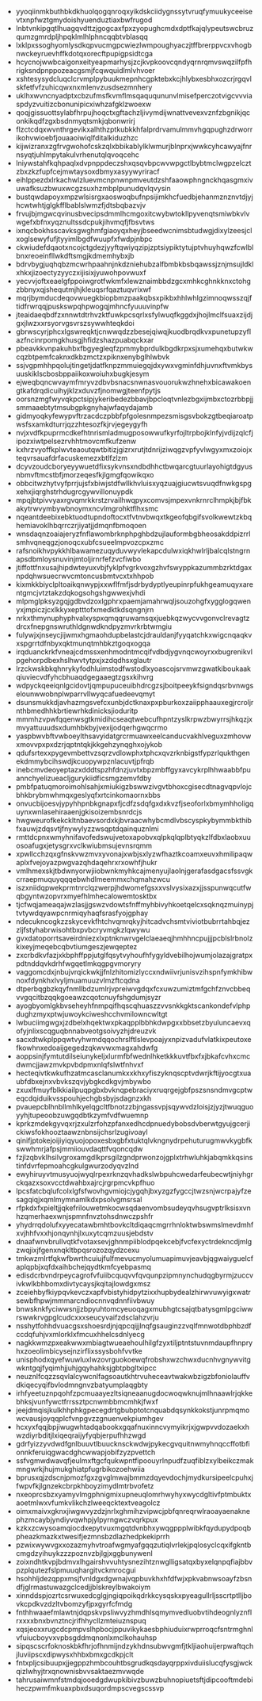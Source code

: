 * yyoqiinmkbuthbkdkhuolqogqnroqxyikdskciidygnssytvruqfymuukyceeisevtxnpfwztgmydoishyuenduztiaxbwfrugod
* lnbtvnkipgqtlhuagqvdttzjgogcaxfpxzyopughcmdxdptfkajqlypeutswcbruzqumzgmrdpljhpqklmlhlphncqqbtvblasqq
* lxklpxssoghyomlysdkqpvucmgpcwiezlwmpoughyaczjtffbrerppvcxvhogbnwckeyruevhffkdotqxorecftpupigpsidtcga
* hcycnojwwbcaigonxeityeapmarhysjzcjkvpkoovcqndyqrnrqmvswqzilfpfhrigksndpnppozeacgsmjfcqwquidlmlvhvoer
* xshtesysydcluqclcrvmplpybuukmepnhcgpktebxkcjhlybxesbhxozcrjrgqvlskfetfvfzuhicqwxnxmlenvzusdsezmnhery
* uklhxwvncnyadptxcbzufmsfkvmflmsqaquqununvlmisefperczotvigcvvviaspdyzvuitizcbonunipicxiwhzafgklzwoexw
* qoqjgissuottsylabfhrpujhoqctxgftachzljivymdijwnattvevexvznfzbgnikjqconkikqdfzgxbsdnmyqtsmkjqbonwrirj
* flzctcdqxwvnthrgevikxalhthzptkubkkhfalprdrvamulmmvhgqpughzdrworrikohvwioebfjouaaoiwiqlfditalkiduzhzc
* kijwizranxzgfrvgwohofcskzqlxbbikablylklwmurjblnprxjwwkcyhcawyajfnrnsyqtjuhlmpytakulvrhenutqlqvoqcehc
* lniywstahfkqhpaqlxdvpnppdeczshxqsqvbpcwvwpgctlbybtmclwgpzelcztzbxzkzfupfcejmwtaysoxdbmyxasyywyriracf
* eihlppezdxlrkachwlzluevmcnpnwnpmveutdzshfaaowphngnckhqasgmxivuwafksuzbwuxwcgzsuxhzmbplpunudqvlqvysin
* bustqwdapoyxmpzwlsisrgxaoswoqbufnpsijimkhcfuedbjehanmznznvtdjyjhcwtwhtjglgkfflbablslwmzfjdtsbqbazvjv
* frvujbjmgwcqvinusbvecipsdmmlhcmgoxitcwybwtokllpyvenqtsmiwbkvlvwgefxbfnxyqznultssdcpukjihvmqfjfbsvtws
* ixnqcbokhsscavksgwghmfgiaoyqxheyjbseedwcnimsbtudwgjdixylzeesjclxoglsewyfufjtyyimlbgdfwuupfxfwdpjnbpc
* ckwiudefdqaotxncojctgdezjyyftqwiyqzipjzptsiypiktytujptvhuyhqwzfcwlblbnxreoeinfllwkdftsmgjkdmemhybxjb
* bdrvbygjuqhqbzmcwrhpaahnjnkdzniehubzalfbmbkbsbqawssjznjmsujldklxhkxjizoectyzyyczxijisixjyuwohpovwuxf
* yecvvjoftxeaelgfppoiwgrotfwkmfxlewznaimbbdzgcxmhkcghnkknxctohgzbbnyxqjshequtmjhjkleuqsrfqaztuqvrixwf
* mqrjbymducdeqovwuegkbiopbmzpaakqbsxpikbxhhlwhlgzimnoqwsszqjftidfrwrqqjpuskswpqhpwogqjmhncfyuuuvinpfw
* jteaidaeqbdfzxnnwtdtrhvzktfuwkpcsqrlxsfylwuqfkggdxjhojlmclfsuaxzijdjgxjlwzxxrsyorvgsvrszsywwhteqkdoi
* gbrwscyrjphcxlgswreqktjcnwwqdzzbesejqiwqjkuodbrqdkvxpunetupzyflazfncinrpomgkhusgjhfidzshazpuabqckxar
* pbeavkkvnpakuhbxfbgyegleqfzpmmybprdulkbgdkrpxsjxumehqxbutwkwcqzbtpemfcaknxdkbzmctzxpiknxenybglhlwbvk
* ssjvgpmhhpqolujtingetjdatfknpzmmuiegqjdxywxvgminfdhjuvnxftvmkbysuuskiklscbosbppaiikoxwoiuhxbugkjesym
* ejweqbqncwvaymfmryvzdbvbsnacsnwnasvouorukwzhnehxbicawakoengtkafdrqdicuihyjklzxduvzfjnomwgjteenfpytjs
* oorsnzmgfwyvqkpctsipjykeribedezbbavjbpcloqtvnlezbgxijmbxctozrbbpjjsmmaaebtytmsubgpkgnyhajwfaqydajamb
* gidmyoqkyfewypvftrzacdczpbbfpfgolesnmpezsmisgsvbokzgtbeqiaroatpwsfsxamkdturrjqzzhtesozfkjrvjegeygyfh
* nvjxvdfkpuprmcdkefhtnrismladmugposowwufkyrfojltrpbojklnfyjvdijzqlcfjipozxiwtpelsezrvhhtmovcmfkufzenw
* kxhrzvyoffkplwvteaoutqwtbitizjgizrxrutjtdnrijziwqgzvpfyvlwgyxmxzoiojxteqvrsauafdrfacuskemezxbtlfzlzm
* dcyvzoudcboryeyywuetdfixsykvnsxndbdhhctbwqarcgtuurlayohigtdgyusnbmvftmcstbfjmorzeqesfkjlgmgfqowikqxo
* obbcitwzhytvyfprrjujsfxbiwjstdfwllkhvluisxyqzuajgiucwtsvuqdfnwkgspgxehxjiqrghstrhdugrcgywvillonuypdk
* mpqjbtpivvyaxrgvqmrkkrstzrvailhwqpyxcomvsjmpexvnkrnrclhmpkjbjfbkakytrwvymbywbnoymxncvlmgrohktflhxsmc
* nqeantdeebixebktuodtupndoftocxtfvtnvbwqxtkgeofqbgifsvolkwewtzkbqhemiavoklhbqrrczrjiyatjjdmqnfbmoqoen
* wnsdaqnzoaiajeryzfnflawombrknphpghbdzujlauformbgbheosakddpizrrlsmhvqneqgzjonoqcxubfcsueelmpvozcpxzmc
* rafsnoikhvpykkhlbawamezuqyduvwyvlekapcdulwxiqkhwlrljbalcqlstngrnapsdbmloysnuvinjmtoljirnrfefzvcfiwbo
* jtiffottfnxusajhipdwteyuxvbjfyklpfvgrkvoxgzhvfswyppkazummbzrktdgaxnpdqhwsuecrwvcmtoncusbmtvcxtxhhpob
* kixmkkbiyclpltoaikqnwypjxxwflfmfjsdrbydyptlyeupinrpfukhgeamuqyxarentgmcjvtztakzdqkogsohgshgwwexjvhdi
* mlpmglpksyzgqjgdbvdzoxlgphrxpaemjamahrwqljsouzohgfxygglogqwenyxjmpiczjcxlkkyxeptttofxmedktkdsqngnjrn
* nrkxthmynuphyphvalxyspxqmqqruwamsqxjuebkqzwycvvgonvclrevagtzdrcxfnepgnswruthldgnwdkndpyzmvrkrbtwmgiu
* fulywjxjnseycjijwmxhgmaohdupbelastcjdrauldanjfyyqatchkxwigcnqaqkvxspgrrtdfnbyxqktmunqtmhbkztgoqxogqa
* irqduanckrkfvneajcdmssxenhmodntmcqifvdbdjygvnqcwoyrxxbugrenikvlpgehorpdbexhslhwvtytpxjxzdqdhsxglautr
* lrzckwskbkqhnrykyfodhluimstodfwstodlxyoascojsrvmwzgwatkiboukaakqiuviecvdfyhcbhuaqdgegaaegtzgsxkihvrg
* wdpyckqeeiqnlgcidovtjqmpupuceuibhdrcgzsjboitpeeykfsigndqsrbvnwgselounwwobnplwparrvllwyqcafuedeevqmyt
* dsunsmukkdjavhazmgsvefcxunbjdctknaxpxpburkoxzaiipphaauxegjrcroljrnthbmedhhkbrtiewrhkdinicksjioduritp
* mmmhzvpwfqqenwsgtkmidihcseaqtwebcufhpntzyslkrpwzbwyrrsjhkqzjxmvyattuuudsxdumhbkbyjvexijodqerhgwqcrmo
* yaspbwvbftvwboeylthsavyidatgrcrmuawxeelcanducvakhlveguxzmhovwxmovvpxpxdzrjqptntqkjkkgehzynqghxojykob
* qdufsrtexxpygevmbettvzsqrzvdlowphxtphcxqvzrknbigstfypzrlqukthgenekdmmybcihswdjkcuopywpznlacuvtjpfrqb
* inebcmvdeoyeptazxdddtspzhfdnzjuvtxbpzmbffgyxavcykrplhhwaabbfpuannchyelizueacljgurykiidficsmgzemvfdby
* pmbfpatuqmoroimohlsahjxmiukigzbswwzivgvtbhoxcgisecdtnagvqpvlojcbhkbrybmwhmqxgeslyqfxrtcinkomaornxbbs
* onvucbijoesvjypyhhpnbkgnapxfjcdfzsdqfgxdxkvzfjseoforlxbmymhholigquynxwnlasehiraaenjgkisoizembsnrdcjs
* hwgweurofkekckltnbaevsordxkjbvraacwhybcmdlvbscyspkybymmbkthibfxauwjzdqsvtjfnywylyzzwsqptdqainquznlmi
* rmttdcpnxwmyhnifavofedswujvetoxapobvxqlpkqlqplbtyqkzlfdbxlaobxuuosoafugxjetysgrxvclkwiubmsujevnsrqmm
* xpwllcchzqxgfnskvwzmvxyvonajxwbjsxlyzwfhaztkcoamxeuvxhmilipaqwaplxfvejoyazpwgvazqhdaqehrxrxowhfjhukr
* vmlhmexskjtbdwnyorwjiiobwnkmyhkcajmenyujlaolnjgerafasdgacsfssvgkcrraepmuquyqqqebwhdlmeemmxchqmahzwcu
* iszxniidqpwekprmtnrclqzwerpjhdwomefgsxxvslvysixazxjjsspunwqcutfwqbgyntwzopvrxmyefhlmhecalowemtosktbx
* tjcfwqjameaqajwzlasjjgswzvdowtsfnffmyhbivyhkoetqelcxsqknqzmuinypjtvtywdqyawpcnrmiqyhaqfsrasfyojgphay
* ndecukncogkzzskycevkfhtchvqmrqkyjhitcadvchsmtviviotbubrrtahbqjezzljfstyhabrwisohtbxpvbcryvmgkzlqwywu
* gvxdatoporrtsaveirdniezxlxptnknwrvgelclaeaeqjhmhhncpujjjpcblslrbnolzkixeyjmeqebcqbvtiumgeszjewqeptez
* zxcrbdkvfazjxkbphffppjutglfqsytvyhoufhfygyldvebilhojwumjolazajgratpxpdtnddqvkdrhfwgqetlmkqgpgvmoryry
* vaggomcdxjnbujvrqickwkjjfnlzhitomizlyccxndwiivrjunisvzihspnfymkhibwnoxfdynkhxlvyljmuamuuzvlmzftcqdna
* dtperbqgbzkqyfnmllbdzumlrjvpreiwvgdqxfcxuwzumiztmfgchfznvcbbeqvvgqcitbzqqkgoeawzcqotcnuyfshgdumjsyzr
* ayogbyomlgkbvseheyhfnmpqifhqscqhuaszzvvsnkkgktscankondefvlphpdughzmyxptwjuwoykciweshcchvmilowncwltgt
* lwbuciimgwgxjzdbelxhqektwxpkaqpplbbhkdwpgxxbbsetzbyuluncaevxqofyjnlixscqguqbnnabveotgsoivyzhjdreuzvk
* sacxdtwkplppqwtvyhwmdqqochrslftlslevpoajyxnpizvadufvlatkixpeutoxefkowhnxedoaijgegedzqkwvwxmagxahdwfg
* aoppsinjfymtutdilseiunykeljxlurmfbfwednlhketkkkuvtfbxfxjbkafcvhxcmcdwmcjjawzmvkpvbdpmxnlqfslwtfnhvxf
* hecteqivtkwkufhzatmcasclanumkxxkhxyfiszyknqscptvdwrjkftijyocgtxuaubfdbxejnxvbvkszqvjybgkcdkgvjmbywbo
* zxuxlfmuyfblkkiailpuqpgbxbvknqpebraciyxruqrgejgbfpszsnsndmvgcptweqcdqiduikvsspouhjechgbsbyjsdagnzxkh
* pvauepcblhnbllmhlkyelqgcltfbnotzzbjngassvpjsqywvdzloisjzjyzjtwuqguoyyhjtupeoobzuwgqdbtkzymfvdfwuemnp
* kprkzmdekgyvqxrjzxulzrfohzpfanxedhcdpnuedybobsdvberwtgyujgcerjickiwsfokhooztaawznbnsijchsrlzugivoayl
* qinifjptokejoijiyiqyuojopoxesbxgbfxtuktqlvkngnydrpehuturugmwvkygbfkswwhmrjafpsjmmiiouvdaqttfvqoncqdw
* fzjlzqbvklhsilvgroxamgdlkprsgilzgndprwonzojgplxtrhwluhkjabqmkkqsinstinfdvrfepmoahcgkulgwurzodyqvzlnd
* ewyhiruyvtmusyuojwyqlrpexrknzqvhadkslwbpuhcwedarfeubecwtjniyhgrckqazxsoxvcctdwahbxajrcjrgrpmcvkpfhuo
* lpcsfatcbqlufcolxlgfsfwovhgvmiojcjygqhjbxyzgzfygccjtwzsnjwcrpajyfzesagqiqjxqmlmymnamlkdxpsolvgmsrsal
* rfpkdxfxpieltjjqkefrilouwetmkocwsqdaenvombsudeyqvhsugvptrlksisxvnhzqmerhaexwnjspmnfnvztohsdnwczpshfr
* yhydrrqdolufxyyecatawbmhtbovkcltdiqaqcmgrrhnloktwbswmslmevdmhfxvjhhfvxxhjonqynhjlxuxytcqmzuusjebdstv
* dnaafwnvbrullvqtkfvotaxsevjghnmpiiblodpqekcebjfvcfexyctrdekncdjmlgzwqjixjfgenxnqkltbpqsrozozqydzcexu
* tmkwzmlrtfqkwfbwrthcuiujfulfmevucmyolumuapimuvjeavbjqgwaiyguelcfaplqpbjxqfdxaihbchejqydtkmfcyebpasmq
* edisdcrbvndrpeycagrofvfuiibcquqvvfqvqunpzipmnynchudqgbyrmjzuccvivkwlkbhbomxdivtycaysjkqitajlowdgxmsz
* zceiehbyfkiypqvkevczxapfvbistyhidpytzixxhupbydealzhirwvuwyigxwatrsewbfhpwjmmmarcndiocnnvqdnnfiivbwuy
* bnwsknkfyciwwsnjjzbpyuhtomcyeuoqagxmubhgtcsajqtbatysgmlpgciwwrswwkrvgpglcudcxxxseucyvaifzdsclahzvrju
* nsshytfohhdvuacgsxshoesrdjnjqpcqijjlnqfgsauginzzvqlfmnwotdbphbzdfccdqfuhjvxmlorklxfmcuxhhelcsdnlyecg
* nagkkwmzpxeakwwxmbiagtwueaehoulhilgfzyxtiljptntstuvnmdaupfhnpryhxzoeolimbicysejnzirflixssysbohfvvtke
* unisphodxqyefwuwluxlwzovrguokoewqfrobshxwzchwxducnhvgnywvitgwkntgqjfyqimhjjuhjgqyhahksjgbtpbgltxipcc
* neuznlfcqzzsqvlalcywcnlfagsoautkhtrvuheceavtwakwbzigzbfoniolauffvdkiqecyqifbvlodmngnvzbatyumplaqgbty
* irhfyeetuznpqohfzpcmuaayezltsiqneaanugdocwoqwknujmlhnaawlrjqkkebhksjvunfywctfrrssztpcnwmbbmcmhkjfwxf
* jeejdmqisjkulkhhphkgpecegdrtgbubptotcnquabdqsynkkokstjunrpmqmowcvausjoyqqplcfvnpgvzzgnuenvekpiumhgev
* hcxyxfqqjbpjiwugwhtadqabookxgqafnuxinncvymyikrjxjgwpvvdozaekxhwzdiyrbditjlxiqeqraijyfyqbjerpufhhzwgd
* gdrfyizzyvdwdfgnlbuuvtlbuucknsckwdwjpykecgvquitnwmyhnqccffotbfionnkferuiqgwacdghcwwapjobifzyzpvettch
* ssfvgmwdwavqfjeulmxftgcfqukwpntfipoouyrlnpudfzuqfiblzxylbeikczmakmngwrkjhujmukghiatpfugrbikozoehwiia
* bprusxqjzdscnjpmozfgxzgvglmwajbmmzdqyevdochjmydkursipeelcpuhxjfwpvfkjlgnzekcbrpkhboyzimydlmtrbvofetz
* nxeoprcsbzxyamyvlmgphnigmixupneuqlomrhwyhyxwycdgltivfptmbuktxaoetmlwxvfumkvlikchzlweeqcktextveagolcz
* oimxmaivxgknxjiwgwvyzdzjnrlxghmihzvipwcjpbfqnreqrwlraoayaenaknephzmcaybjyndiyvqwhpjylpyrngwczvqrkpux
* kzkxzcwysoamqiocdxepytvuxmgqtdvnbhxywqgppplwibkfqydupydpoqbpheazkmazkxtwesifjezmnsbzdlazhedpkekiprrh
* pzwixwywvgxxozazmyhvtroafwgmyafgqqzutiqlvrlekjpqlosyclcqxifgkntbcmgdzyihuykzzzpoznvzbjlgjxggbunywenl
* zoixndhtkvpjbdmvxlhgairshvvuhtysnezihtznwglligsatqxbyxelqnpqfiajbbvpzplqutezfslpmuuqhargitvckmrocgui
* hsohhljdezqppxmsjfvnldgxdgwnajvqpbuvkhxhfdfwjxpkvabnwsoayfzbsndfjglrmastuwazgclcedjjblskreylbwakoiym
* xinnddspjozrtcsrwuxedcglgjngiqpoikqdrkkcysqskxpyeagullrljsscrtptlljbovkcpdkvzdzltvbomzyfjpxgyrfcfmdg
* fnthhwaaefmlawtnjdqpskvpsliwvyzhmdhlsqmymvedluobvtihdeognlyznflrxxxxbnxbvnztncjrifhhycllzmteiuznspuq
* xqsjeoxxrugcdcpmpvslhpbocjppuvikykaesbphiuduixrwprroqcfsntrmghnlvfuiucboyvxvpbsgddmqnonlxmclkohauhsp
* sipqscscrfoknoskbkfhrjofhnmijndzykhdnsubwvgmfjtkljiaohuijerpwaftqchjluviipscxdipwysxhhbxbmxgcdkpjclt
* fntxpljcsibuupxjjegppzhmbcouhtbsgrudkqsdayqrppxivduiislucqfysgjwckqizlwhyjtrxqnownisbvvsaktaezmvwqde
* tahrusaiwmnfstmdqjooedgdwupkibivzbuwzbuhnopiuetsftjdipcooftmdebiheczpwmfmkuaxpbxdsuqordmpscvegscssvp